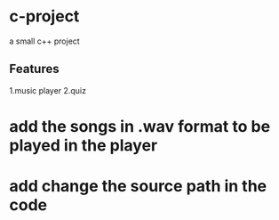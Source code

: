 # c-project
a small c++ project

## Features
1.music player
2.quiz
# add the songs in .wav format to be played in the player
# add change the source path in the code
